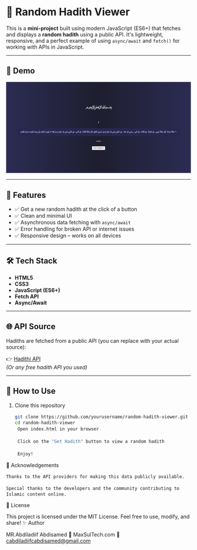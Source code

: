 # 🕌 Random Hadith Viewer

This is a **mini-project** built using modern JavaScript (ES6+) that fetches and displays a **random hadith** using a public API. It's lightweight, responsive, and a perfect example of using `async/await` and `fetch()` for working with APIs in JavaScript.

---

## 📸 Demo
![Random Hadith Viewer Screenshot](image.png)



---

## 🌟 Features

- ✅ Get a new random hadith at the click of a button
- ✅ Clean and minimal UI
- ✅ Asynchronous data fetching with `async/await`
- ✅ Error handling for broken API or internet issues
- ✅ Responsive design – works on all devices

---

## 🛠️ Tech Stack

- **HTML5**
- **CSS3**
- **JavaScript (ES6+)**
- **Fetch API**
- **Async/Await**

---

## 🌐 API Source

Hadiths are fetched from a public API (you can replace with your actual source):

👉 [Hadithi API](https://hadithapi.com/docs/hadiths)  
_(Or any free hadith API you used)_

---

## 🚀 How to Use

1. Clone this repository  
   ```bash
   git clone https://github.com/yourusername/random-hadith-viewer.git
   cd random-hadith-viewer
    Open index.html in your browser

    Click on the "Get Hadith" button to view a random hadith

    Enjoy!

🙏 Acknowledgements

    Thanks to the API providers for making this data publicly available.

    Special thanks to the developers and the community contributing to Islamic content online.

📃 License

This project is licensed under the MIT License.
Feel free to use, modify, and share!
✨ Author

 MR.Abdiladiif Abdisamed
🔗 MaxSulTech.com
📧 cabdiladiifcabdisamed@gmail.com